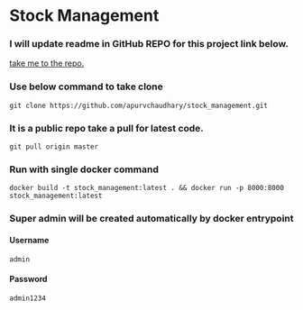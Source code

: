 # Stock Management

### I will update readme in GitHub REPO for this project link below.
<a href="https://github.com/apurvchaudhary/stock_management">take me to the repo.</a>

### Use below command to take clone
```
git clone https://github.com/apurvchaudhary/stock_management.git
```

### It is a public repo take a pull for latest code.
```
git pull origin master
```

### Run with single docker command
```
docker build -t stock_management:latest . && docker run -p 8000:8000 stock_management:latest
```

### Super admin will be created automatically by docker entrypoint
#### Username
```
admin
```
#### Password
```
admin1234
```